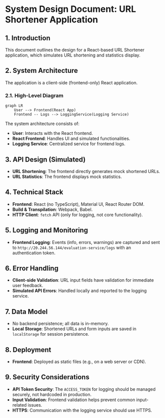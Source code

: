 # System Design Document: URL Shortener Application

## 1. Introduction

This document outlines the design for a React-based URL Shortener application, which simulates URL shortening and statistics display.

## 2. System Architecture

The application is a client-side (frontend-only) React application.

### 2.1. High-Level Diagram

```mermaid
graph LR
    User --> Frontend(React App)
    Frontend -- Logs --> LoggingService(Logging Service)
```

The system architecture consists of:

*   **User**: Interacts with the React frontend.
*   **React Frontend**: Handles UI and simulated functionalities.
*   **Logging Service**: Centralized service for frontend logs.

## 3. API Design (Simulated)

*   **URL Shortening**: The frontend directly generates mock shortened URLs.
*   **URL Statistics**: The frontend displays mock statistics.

## 4. Technical Stack

*   **Frontend**: React (no TypeScript), Material UI, React Router DOM.
*   **Build & Transpilation**: Webpack, Babel.
*   **HTTP Client**: `fetch` API (only for logging, not core functionality).

## 5. Logging and Monitoring

*   **Frontend Logging**: Events (info, errors, warnings) are captured and sent to `http://20.244.56.144/evaluation-service/logs` with an authentication token.

## 6. Error Handling

*   **Client-side Validation**: URL input fields have validation for immediate user feedback.
*   **Simulated API Errors**: Handled locally and reported to the logging service.

## 7. Data Model

*   No backend persistence; all data is in-memory.
*   **Local Storage**: Shortened URLs and form inputs are saved in `localStorage` for session persistence.

## 8. Deployment

*   **Frontend**: Deployed as static files (e.g., on a web server or CDN).

## 9. Security Considerations

*   **API Token Security**: The `ACCESS_TOKEN` for logging should be managed securely, not hardcoded in production.
*   **Input Validation**: Frontend validation helps prevent common input-related issues.
*   **HTTPS**: Communication with the logging service should use HTTPS.
